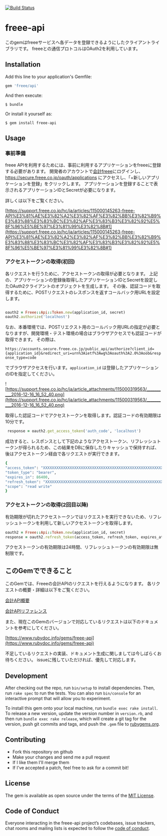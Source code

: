 [![Build Status](https://travis-ci.org/himrock922/freee-api.svg?branch=master)](https://travis-ci.org/himrock922/freee-api)

# freee-api

このgemはfreeeサービスへ各データを登録できるようにしたクライアントライブラリです。
freeeとの通信プロトコルはOAuth2を利用しています。

## Installation

Add this line to your application's Gemfile:

```ruby
gem 'freee/api'
```

And then execute:

    $ bundle

Or install it yourself as:

    $ gem install freee-api

## Usage

### 事前準備

freee APIを利用するためには、事前に利用するアプリケーションをfreeeに登録する必要があります。
開発者のアカウントで[会計freee](https://secure.freee.co.jp/users/login)にログインし、https://secure.freee.co.jp/oauth/applications にアクセスし、「+新しいアプリケーションを登録」をクリックします。
アプリケーションを登録することで表示されるアプリケーションIDとSecretが必要になります。

詳しくは以下をご覧ください。

[https://support.freee.co.jp/hc/ja/articles/115000145263-freee-API%E3%81%AE%E3%82%A2%E3%82%AF%E3%82%BB%E3%82%B9%E3%83%88%E3%83%BC%E3%82%AF%E3%83%B3%E3%82%92%E5%8F%96%E5%BE%97%E3%81%99%E3%82%8B#1](https://support.freee.co.jp/hc/ja/articles/115000145263-freee-API%E3%81%AE%E3%82%A2%E3%82%AF%E3%82%BB%E3%82%B9%E3%83%88%E3%83%BC%E3%82%AF%E3%83%B3%E3%82%92%E5%8F%96%E5%BE%97%E3%81%99%E3%82%8B#1)

### アクセストークンの取得(初回)

各リクエストを行うために、アクセストークンの取得が必要となります。
上記の、アプリケーションの登録後取得したアプリケーションIDとSecretを設定したOAuth2クライアントのオブジェクトを生成します。
その後、認証コードを取得するために、POSTリクエストのレスポンスを返すコールバック用URLを設定します。

```ruby

oauth2 = Freee::Api::Token.new(application_id, secret)
oauth2.authorize('localhost')

```

なお、本番環境では、POSTリエクスト用のコールバック用URLの指定が必要となりますが、開発環境・テスト環境の場合はブラウザアクセスでも認証コードが取得できます。
その際は、

`https://accounts.secure.freee.co.jp/public_api/authorize?client_id={application_id}&redirect_uri=urn%3Aietf%3Awg%3Aoauth%3A2.0%3Aoob&response_type=code`

でブラウザアクセスを行います。`application_id` は登録したアプリケーションのIDを指定してください。

![https://support.freee.co.jp/hc/ja/article_attachments/115000319563/__________2016-12-16_16_52_40.png](https://support.freee.co.jp/hc/ja/article_attachments/115000319563/__________2016-12-16_16_52_40.png)

取得した認証コードでアクセストークンを取得します。認証コードの有効期限は10分です。

```ruby
 response = oauth2.get_access_token('auth_code', 'localhost')
```

成功すると、レスポンスとして下記のようなアクセストークン、リフレッシュトークンが得られるため、この結果をDBに保存したりキャッシュで保持すれば、後はアクセストークン経由で各リクエストが実行できます。

```ruby
{ 
"access_token": "XXXXXXXXXXXXXXXXXXXXXXXXXXXXXXXXXXXXXXXXXXXXXXXXXXXXXXXX", 
"token_type": "bearer", 
"expires_in": 86400, 
"refresh_token": "XXXXXXXXXXXXXXXXXXXXXXXXXXXXXXXXXXXXXXXXXXXXXXXXXXXXXXXX", 
"scope": "read write" 
}
```

### アクセストークンの取得(2回目以降)

有効期限が切れたアクセストークンではリクエストを実行できないため、リフレッシュトークンを利用して新しいアクセストークンを取得します。

```ruby
oauth2 = Freee::Api::Token.new(application_id, secret)
response = oauth2.refresh_token(access_token, refresh_token, expires_at)
```

アクセストークンの有効期限は24時間、リフレッシュトークンの有効期限は無制限です。

## このGemでできること

このGemでは、Freeeの会計APIのリクエストを行えるようになります。
各リクエストの概要・詳細は以下をご覧ください。

[会計API概要](https://developer.freee.co.jp/docs/accounting)

[会計APIリファレンス](https://developer.freee.co.jp/docs/accounting/reference)


また、現在このGemのバージョンで対応しているリクエストは以下のドキュメントを参考にしてください。

[https://www.rubydoc.info/gems/freee-api](https://www.rubydoc.info/gems/freee-api)


不足しているリクエストの実装、ドキュメント生成に関しましては今しばらくお待ちください。
issueに残していただければ、優先して対応します。

## Development

After checking out the repo, run `bin/setup` to install dependencies. Then, run `rake spec` to run the tests. You can also run `bin/console` for an interactive prompt that will allow you to experiment.

To install this gem onto your local machine, run `bundle exec rake install`. To release a new version, update the version number in `version.rb`, and then run `bundle exec rake release`, which will create a git tag for the version, push git commits and tags, and push the `.gem` file to [rubygems.org](https://rubygems.org).

## Contributing

* Fork this repository on github
* Make your changes and send me a pull request
* If I like them I'll merge them
* If I've accepted a patch, feel free to ask for a commit bit!

## License

The gem is available as open source under the terms of the [MIT License](https://opensource.org/licenses/MIT).

## Code of Conduct

Everyone interacting in the freee-api project’s codebases, issue trackers, chat rooms and mailing lists is expected to follow the [code of conduct](https://github.com/himrock922/freee-api/blob/master/CODE_OF_CONDUCT.md).
